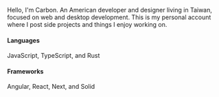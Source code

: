 Hello, I'm Carbon. An American developer and designer living in Taiwan, focused on web and desktop development. This is my personal account where I post side projects and things I enjoy working on.

#### Languages

JavaScript, TypeScript, and Rust

#### Frameworks

Angular, React, Next, and Solid
